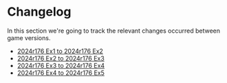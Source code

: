 # Changelog

In this section we're going to track the relevant changes occurred between game versions.

- [2024r176 Ex1 to 2024r176 Ex2](r176ex1-r176ex2.md)
- [2024r176 Ex2 to 2024r176 Ex3](r176ex2-r176ex3.md)
- [2024r176 Ex3 to 2024r176 Ex4](r176ex3-r176ex4.md)
- [2024r176 Ex4 to 2024r176 Ex5](r176ex4-r176ex5.md)
